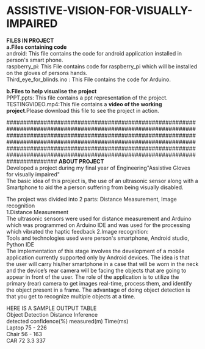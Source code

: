 # ASSISTIVE-VISION-FOR-VISUALLY-IMPAIRED

**FILES IN PROJECT**      
**a.Files containing code**   
android: This file contains the code for  android application installed in person's smart phone.      
raspberry_pi: This File contains code for raspberry_pi  which will be installed on the gloves of persons hands.    
Third_eye_for_blinds.ino : This File contains the code for Arduino.    

**b.Files to help visualise the project**    
PPPT.ppts: This file contains a ppt representation of the project.    
TESTINGVIDEO.mp4:This file contains a **video of the working project**.Please download this file to see the project in action.  
  
  ###############################################################################################################################################################################################################################################################################################################################################################
**ABOUT PROJECT**    
Developed a project during my final year of Engineering"Assistive Gloves for visually impaired"  
The basic idea of this project is, the use of an ultrasonic sensor along with a Smartphone to aid the a person suffering from being visually disabled.

The project was divided into 2 parts: Distance Measurement, Image recognition  
1.Distance Measurement  
The ultrasonic sensors were used for distance measurement and Arduino which was programmed on Arduino IDE and was used for the processing which vibrated the haptic feedback
2.Image recognition:  
Tools and technologies used were person's smartphone, Android studio, Python IDE  
The implementation of this stage involves the development of a mobile application currently supported only by Android devices. The idea is that the user will carry his/her smartphone in a case that will be worn in the neck and the device’s rear camera will be facing the objects that are going to appear in front of the user. The role of the application is to utilize the primary (rear) camera to get images real-time, process them, and identify the object present in a frame. The advantage of doing object detection is that you get to recognize multiple objects at a time.  

HERE IS A SAMPLE OUTPUT TABLE  
Object Detection Distance Inference  
detected confidence(%) measured(m) Time(ms)  
Laptop 75 - 226  
Chair 56 - 163  
CAR 72 3.3 337  
